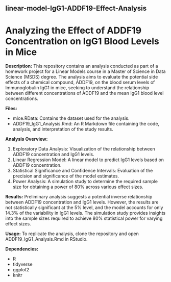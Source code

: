 ## linear-model-IgG1-ADDF19-Effect-Analysis
# **Analyzing the Effect of ADDF19 Concentration on IgG1 Blood Levels in Mice**


**Description:** This repository contains an analysis conducted as part of a homework project for a Linear Models course in a Master of Science in Data Science (MSDS) degree. The analysis aims to evaluate the potential side effects of a chemical compound, ADDF19, on the blood serum levels of Immunoglobulin IgG1 in mice, seeking to understand the relationship between different concentrations of ADDF19 and the mean IgG1 blood level concentrations.


**Files:**
- mice.RData: Contains the dataset used for the analysis.
- ADDF19_IgG1_Analysis.Rmd: An R Markdown file containing the code, analysis, and interpretation of the study results.



**Analysis Overview:**
1. Exploratory Data Analysis: Visualization of the relationship between ADDF19 concentration and IgG1 levels.
2. Linear Regression Model: A linear model to predict IgG1 levels based on ADDF19 concentration.
3. Statistical Significance and Confidence Intervals: Evaluation of the precision and significance of the model estimates.
4. Power Analysis: A simulation study to determine the required sample size for obtaining a power of 80% across various effect sizes.



**Results:** Preliminary analysis suggests a potential inverse relationship between ADDF19 concentration and IgG1 levels. However, the results are not statistically significant at the 5% level, and the model accounts for only 14.3% of the variability in IgG1 levels. The simulation study provides insights into the sample sizes required to achieve 80% statistical power for varying effect sizes.



**Usage:** To replicate the analysis, clone the repository and open ADDF19_IgG1_Analysis.Rmd in RStudio.



**Dependencies:**
- R
- tidyverse
- ggplot2
- knitr


